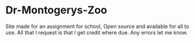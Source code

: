 # Dr-Montogerys-Zoo

Site made for an assignment for school, Open source and available for all to use.
All that I request is that I get credit where due.
Any errors let me know.
